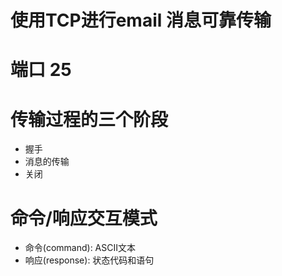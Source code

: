 # 使用TCP进行email 消息可靠传输

# 端口 25

# 传输过程的三个阶段
- 握手
- 消息的传输
- 关闭


# 命令/响应交互模式

- 命令(command): ASCII文本
- 响应(response): 状态代码和语句